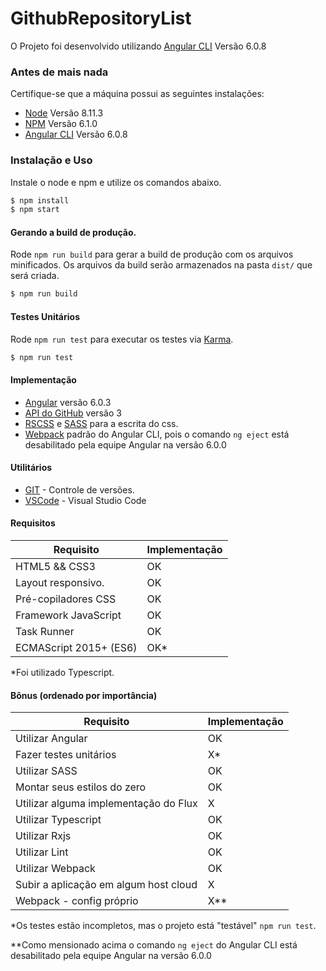 # GithubRepositoryList

O Projeto foi desenvolvido utilizando [Angular CLI](https://github.com/angular/angular-cli) Versão 6.0.8

### Antes de mais nada

Certifique-se que a máquina possui as seguintes instalações: 
- [Node](https://nodejs.org/) Versão 8.11.3
- [NPM](https://www.npmjs.com/) Versão 6.1.0
- [Angular CLI](https://github.com/angular/angular-cli) Versão 6.0.8

### Instalação e Uso
Instale o node e npm e utilize os comandos abaixo.

```sh
$ npm install
$ npm start
```

#### Gerando a build de produção.

Rode `npm run build` para gerar a build de produção com os arquivos minificados. Os arquivos da build serão armazenados na pasta `dist/` que será criada.
```sh
$ npm run build
```

#### Testes Unitários

Rode `npm run test` para executar os testes via [Karma](https://karma-runner.github.io).
```sh
$ npm run test
```

#### Implementação
- [Angular](https://angular.io/) versão 6.0.3
- [API do GitHub](https://developer.github.com/v3/) versão 3
- [RSCSS](http://rscss.io/) e [SASS](http://sass-lang.com/) para a escrita do css.
- [Webpack](https://webpack.js.org/) padrão do Angular CLI, pois o comando `ng eject` está desabilitado pela equipe Angular na versão 6.0.0 

#### Utilitários
* [GIT](https://git-scm.com/) - Controle de versões.
* [VSCode](https://code.visualstudio.com/) - Visual Studio Code

#### Requisitos
| Requisito | Implementação |
| ------ | ------ |
| HTML5 && CSS3 | OK |
| Layout responsivo. | OK |
| Pré-copiladores CSS | OK |
| Framework JavaScript | OK |
| Task Runner | OK |
| ECMAScript 2015+ (ES6) | OK* |

*Foi utilizado Typescript.


#### Bônus (ordenado por importância)
| Requisito | Implementação |
| ------ | ------ |
| Utilizar Angular | OK |
| Fazer testes unitários | X* |
| Utilizar SASS | OK |
| Montar seus estilos do zero | OK |
| Utilizar alguma implementação do Flux | X |
| Utilizar Typescript | OK |
| Utilizar Rxjs | OK |
| Utilizar Lint | OK |
| Utilizar Webpack | OK |
| Subir a aplicação em algum host cloud| X |
| Webpack - config próprio | X** |

*Os testes estão incompletos, mas o projeto está "testável" `npm run test`.

**Como mensionado acima o comando `ng eject` do Angular CLI está desabilitado pela equipe Angular na versão 6.0.0 
